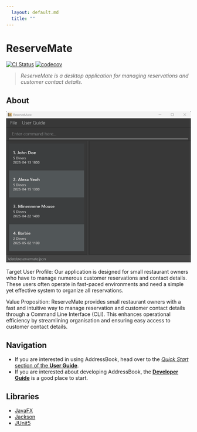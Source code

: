 ```yaml
---
  layout: default.md
  title: ""
---
```


# ReserveMate

[![CI Status](https://github.com/se-edu/addressbook-level3/workflows/Java%20CI/badge.svg)](https://github.com/AY2425S2-CS2103-F08-1/tp/actions)
[![codecov](https://codecov.io/gh/se-edu/addressbook-level3/branch/master/graph/badge.svg)](https://codecov.io/gh/AY2425S2-CS2103-F08-1/tp)

> _ReserveMate is a desktop application for managing reservations and customer contact details._

## About
![Ui](images/Ui.png)

Target User Profile: Our application is designed for small restaurant owners who have to manage numerous customer reservations and contact details. These users often operate in fast-paced environments and need a simple yet effective system to organize all reservations.

Value Proposition: ReserveMate provides small restaurant owners with a fast and intuitive way to manage reservation and customer contact details through a Command Line Interface (CLI). This enhances operational efficiency by streamlining organisation and ensuring easy access to customer contact details.

## Navigation

* If you are interested in using AddressBook, head over to the [_Quick Start_ section of the **User Guide**](UserGuide.html#quick-start).
* If you are interested about developing AddressBook, the [**Developer Guide**](DeveloperGuide.html) is a good place to start.


## Libraries

* [JavaFX](https://openjfx.io/)
* [Jackson](https://github.com/FasterXML/jackson)
* [JUnit5](https://github.com/junit-team/junit5)
